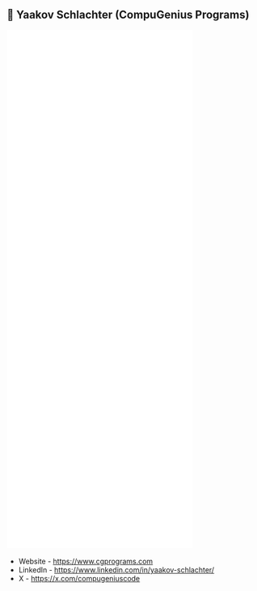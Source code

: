 ## 👋 Yaakov Schlachter (CompuGenius Programs)

![Metrics](/github-metrics.svg)

- Website - https://www.cgprograms.com
- LinkedIn - https://www.linkedin.com/in/yaakov-schlachter/
- X - https://x.com/compugeniuscode
